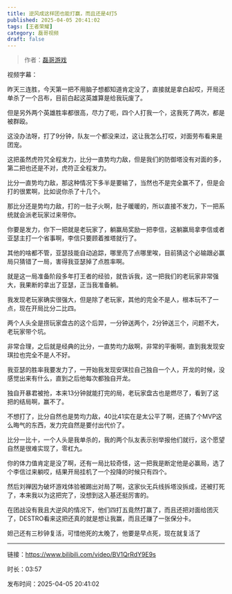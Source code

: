 ```yaml
---
title: 逆风成这样团也能打赢，而且还是4打5
published: 2025-04-05 20:41:02
tags: [王者荣耀]
category: 磊哥视频
draft: false
---
```



> 作者：[磊哥游戏](https://space.bilibili.com/268941858?spm_id_from=333.788.upinfo.head.click)

视频字幕：

昨天三连胜，今天第一把不用脑子想都知道肯定没了，直接就是拿白起哎，开局还单杀了一个吕布，目前白起这英雄算是给我玩废了。

但是另外两个英雄胜率都很高，尽力了呃，四个人打我一个，这我死了两次，都是被群殴。

这没办法呀，打了9分钟，队友一个都没来过，这让我怎么打哎，对面劳布看来是团宠。

这把虽然虎符咒全程发力，比分一直势均力敌，但是我们的防御塔没有对面的多，第二把也还是不对，虎符正全程发力。

比分一直势均力敌，那这种情况下多半是要输了，当然也不是完全赢不了，但是会打的很累啊，比如说你杀了十几个。

那比分还是势均力敌，打的一肚子火啊，肚子暖暖的，所以直接不发力，下一把系统就会派老玩家过来带你。

你要是发力，你下一把就是老玩家了，躺赢局奖励一把李信，这躺赢局拿李信或者亚瑟主打一个省事啊，李信只要顾着推塔就行了。

其他的啥都不管，亚瑟技能自动追踪，哪里亮了点哪里唉，目前猜这个必输跟必赢局只猜错了一局，害得我亚瑟掉了点胜率啊。

就是这一局准备阶段多年打王者的经验，就告诉我，这一把我们的老玩家非常强大，我果断的拿出了亚瑟，正当我准备躺。

我发现老玩家确实很强大，但是除了老玩家，其他的完全不是人，根本玩不了一点，现在开局比分二比四。

两个人头全是捞玩家盘古的这个后羿，一分钟送两个，2分钟送三个，问题不大，老玩家带个坑。

非常合理，之后就是经典的比分，一直势均力敌啊，非常的平衡啊，直到我发现安琪拉也完全不是人不好。

我亚瑟的胜率我要发力了，一开始我发现安琪拉自己独自一个人，开龙的时候，没感觉出来有什么，直到之后他每次都独自开龙。

独自开暴君被抢，本来13分钟就能打完的局，老玩家盘古也是燃尽了，看到了这把的结局啊，赢不了。

不想打了，比分自然也是势均力敌，40比41实在是太公平了啊，还搞了个MVP这么晦气的东西，发力完自然是要付出代价了。

比分一比十，一个人头是我单杀的，我的两个队友表示别举报他们就行，这个愿望自然是很难实现了，零杠九。

你的体力值肯定是没了啊，还有一局比较奇怪，这一把我是断定他是必赢局，选了个李信过来躺哎，结果开局挂机了一个投降的时候只有四个。

然后刘禅因为破坏游戏体验被踢出对局了啊，这家伙无兵线拆塔没拆成，还被打死了，本来我以为这把完了，没想到这入基还挺厉害的。

在团战没有我且大逆风的情况下，他们四打五竟然打赢了，而且还把对面给团灭了，DESTRO看来这把还真的就是想让我赢，而且还赚了一张保分卡。

妲己还有三秒钟复活，可惜他死的太晚了，他要是早点死，现在就复活了

---

链接：https://www.bilibili.com/video/BV1QrRdY9E9s

时长：03:57

发布时间：2025-04-05 20:41:02
